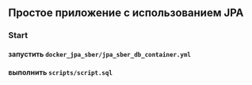 ## Простое приложение с использованием JPA

### Start
#### запустить `docker_jpa_sber/jpa_sber_db_container.yml`
#### выполнить `scripts/script.sql`
